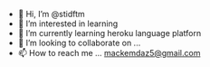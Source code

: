 - 👋 Hi, I’m @stidftm
- 👀 I’m interested in learning
- 🌱 I’m currently learning heroku language platforn
- 💞️ I’m looking to collaborate on ...
- 📫 How to reach me ... mackemdaz5@gmail.com

<!---
stidftm/stidftm is a ✨ special ✨ repository because its `README.md` (this file) appears on your GitHub profile.
You can click the Preview link to take a look at your changes.
--->
